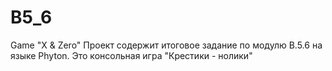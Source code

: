 # B5_6
Game "X &amp; Zero"
Проект содержит итоговое задание по модулю В.5.6 на языке Phyton.
Это консольная игра "Крестики - нолики"
